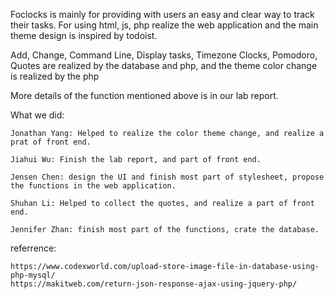 Foclocks is mainly for providing with users an easy and clear way to track their tasks.
For using html, js, php realize the web application and the main theme design is inspired by todoist.

Add, Change, Command Line, Display tasks, Timezone Clocks, Pomodoro, Quotes are realized by the database and php,
and the theme color change is realized by the php

More details of the function mentioned above is in our lab report.

What we did:

    Jonathan Yang: Helped to realize the color theme change, and realize a prat of front end.
    
    Jiahui Wu: Finish the lab report, and part of front end.
    
    Jensen Chen: design the UI and finish most part of stylesheet, propose the functions in the web application.
    
    Shuhan Li: Helped to collect the quotes, and realize a part of front end.
    
    Jennifer Zhan: finish most part of the functions, crate the database.

referrence:

    https://www.codexworld.com/upload-store-image-file-in-database-using-php-mysql/
    https://makitweb.com/return-json-response-ajax-using-jquery-php/